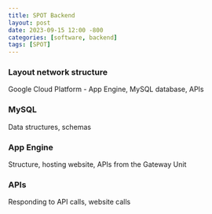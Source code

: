 ```yaml
---
title: SPOT Backend
layout: post
date: 2023-09-15 12:00 -800
categories: [software, backend]
tags: [SPOT]
---
```

### Layout network structure
Google Cloud Platform - App Engine, MySQL database, APIs

###  MySQL
Data structures, schemas

### App Engine
Structure, hosting website, APIs from the Gateway Unit

### APIs
Responding to API calls, website calls
